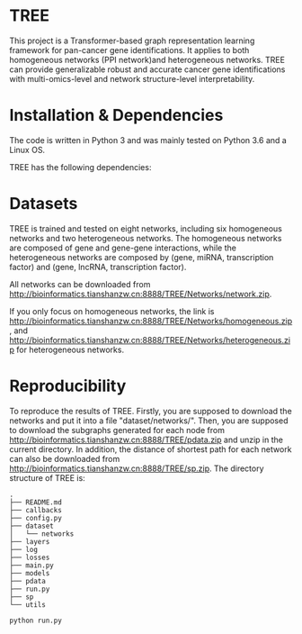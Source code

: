 # 	TREE
This project is a Transformer-based graph representation learning framework for pan-cancer gene identifications. It applies to both homogeneous networks (PPI network)and heterogeneous networks. TREE can provide generalizable robust and accurate cancer gene identifications with multi-omics-level and network structure-level interpretability. 

# Installation & Dependencies
The code is written in Python 3 and was mainly tested on Python 3.6 and a Linux OS. 

TREE has the following dependencies:



# Datasets
TREE is trained and tested on eight networks, including six homogeneous networks and two heterogeneous networks. The homogeneous networks are composed of gene and gene-gene interactions, while the heterogeneous networks are composed by (gene, miRNA, transcription factor) and (gene, lncRNA, transcription factor).

All networks can be downloaded from http://bioinformatics.tianshanzw.cn:8888/TREE/Networks/network.zip.

If you only focus on homogeneous networks, the link is http://bioinformatics.tianshanzw.cn:8888/TREE/Networks/homogeneous.zip, and http://bioinformatics.tianshanzw.cn:8888/TREE/Networks/heterogeneous.zip for heterogeneous networks.

# Reproducibility
To reproduce the results of TREE. Firstly, you are supposed to download the networks and put it into a file "dataset/networks/". Then, you are supposed to download the subgraphs generated for each node from http://bioinformatics.tianshanzw.cn:8888/TREE/pdata.zip and unzip in the current directory. In addition, the distance of shortest path for each network can also be downloaded from http://bioinformatics.tianshanzw.cn:8888/TREE/sp.zip. The directory structure of TREE is:
```
.
├── README.md
├── callbacks
├── config.py
├── dataset
│   └── networks
├── layers
├── log
├── losses
├── main.py
├── models
├── pdata
├── run.py
├── sp
└── utils
```

    python run.py

